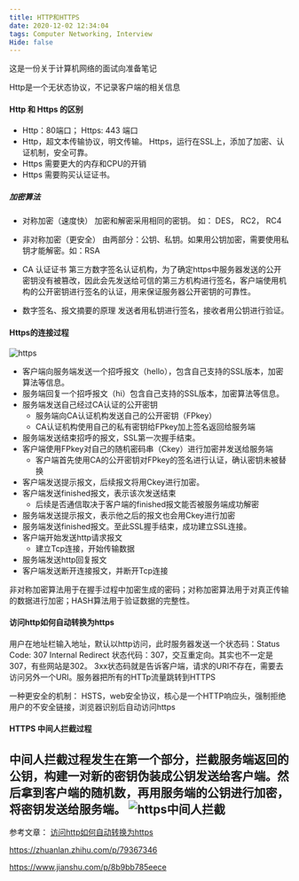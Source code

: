```yaml
---
title: HTTP和HTTPS
date: 2020-12-02 12:34:04
tags: Computer Networking, Interview
Hide: false
---
```

这是一份关于计算机网络的面试向准备笔记

Http是一个无状态协议，不记录客户端的相关信息
#### Http 和 Https 的区别
- Http：80端口； Https: 443 端口
- Http，超文本传输协议，明文传输。
  Https，运行在SSL上，添加了加密、认证机制，安全可靠。
- Https 需要更大的内存和CPU的开销
- Https 需要购买认证证书。

##### 加密算法
- 对称加密（速度快）
  加密和解密采用相同的密钥。 如： DES， RC2， RC4

- 非对称加密（更安全）
  由两部分：公钥、私钥。如果用公钥加密，需要使用私钥才能解密。如：RSA


- CA 认证证书
  第三方数字签名认证机构，为了确定https中服务器发送的公开密钥没有被篡改，因此会先发送给可信的第三方机构进行签名，客户端使用机构的公开密钥进行签名的认证，用来保证服务器公开密钥的可靠性。


- 数字签名、报文摘要的原理
  发送者用私钥进行签名，接收者用公钥进行验证。

#### Https的连接过程
![https](https://cdn.jsdelivr.net/gh/cw-Guo/cw-Guo.github.io/images/https.jpg)
- 客户端向服务端发送一个招呼报文（hello），包含自己支持的SSL版本，加密算法等信息。
- 服务端回复一个招呼报文（hi）包含自己支持的SSL版本，加密算法等信息。
- 服务端发送自己经过CA认证的公开密钥
  - 服务端向CA认证机构发送自己的公开密钥（FPkey）
  - CA认证机构使用自己的私有密钥给FPkey加上签名返回给服务端
- 服务端发送结束招呼的报文，SSL第一次握手结束。
- 客户端使用FPkey对自己的随机密码串（Ckey）进行加密并发送给服务端
  - 客户端首先使用CA的公开密钥对FPkey的签名进行认证，确认密钥未被替换
- 客户端发送提示报文，后续报文将用Ckey进行加密。
- 客户端发送finished报文，表示该次发送结束
  - 后续是否通信取决于客户端的finished报文能否被服务端成功解密
- 服务端发送提示报文，表示他之后的报文也会用Ckey进行加密
- 服务端发送finished报文。至此SSL握手结束，成功建立SSL连接。
- 客户端开始发送http请求报文
  - 建立Tcp连接，开始传输数据
- 服务端发送http回复报文
- 客户端发送断开连接报文，并断开Tcp连接

非对称加密算法用于在握手过程中加密生成的密码；对称加密算法用于对真正传输的数据进行加密；HASH算法用于验证数据的完整性。

#### 访问http如何自动转换为https
用户在地址栏输入地址，默认以http访问，此时服务器发送一个状态码：Status Code: 307 Internal Redirect
状态代码：307，交互重定向。其实也不一定是307，有些网站是302。
3xx状态码就是告诉客户端，请求的URI不存在，需要去访问另外一个URI。服务器把所有的HTTp流量跳转到HTTPS

一种更安全的机制：
HSTS，web安全协议，核心是一个HTTP响应头，强制拒绝用户的不安全链接，浏览器识别后自动访问https


#### HTTPS 中间人拦截过程
中间人拦截过程发生在第一个部分，拦截服务端返回的公钥，构建一对新的密钥伪装成公钥发送给客户端。然后拿到客户端的随机数，再用服务端的公钥进行加密，将密钥发送给服务端。
![https中间人拦截](https://cdn.jsdelivr.net/gh/cw-Guo/cw-Guo.github.io/images/https-attack.jpg)
  ------
  参考文章：
  [访问http如何自动转换为https](https://blog.csdn.net/weixin_37720172/article/details/105367086)

  https://zhuanlan.zhihu.com/p/79367346

  https://www.jianshu.com/p/8b9bb785eece